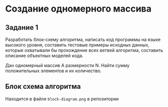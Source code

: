 # Создание одномерного массива
## Задание 1

Разработать блок-схему алгоритма, написать код программы на языке высокого уровня, составить тестовые примеры исходных данных, которые охватывали бы прохождение всех ветвей алгоритма, составить описание объектных моделей кода. 

Дан одномерный массив А размерности N. Найти сумму положительных элементов и их количество.

## Блок схема алгоритма
Находится в файле `block-diagram.png` в репозитории
